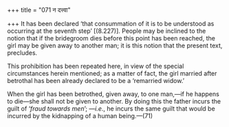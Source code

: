 +++
title = "071 न दत्त्वा"

+++
It has been declared ‘that consummation of it is to be understood as
occurring at the seventh step’
[(8.227)].
People may be inclined to the notion that if the bridegroom dies before
this point has been reached, the girl may be given away to another man;
it is this notion that the present text, precludes.

This prohibition has been repeated here, in view of the special
circumstances herein mentioned; as a matter of fact, the girl married
after betrothal has been already declared to be a ‘remarried widow.’

When the girl has been betrothed, given away, to one man,—if he happens
to die—she shall not be given to another. By doing this the father
incurs the guilt of ‘*fraud towards men*’; —*i.e*., he incurs the same
guilt that would be incurred by the kidnapping of a human being.—(71)


